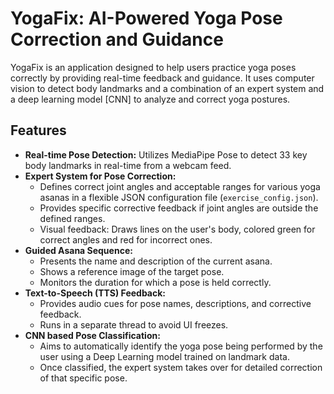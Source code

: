 # YogaFix: AI-Powered Yoga Pose Correction and Guidance

YogaFix is an application designed to help users practice yoga poses correctly by providing real-time feedback and guidance. It uses computer vision to detect body landmarks and a combination of an expert system and a  deep learning model [CNN] to analyze and correct yoga postures.

## Features

*   **Real-time Pose Detection:** Utilizes MediaPipe Pose to detect 33 key body landmarks in real-time from a webcam feed.
*   **Expert System for Pose Correction:**
    *   Defines correct joint angles and acceptable ranges for various yoga asanas in a flexible JSON configuration file (`exercise_config.json`).
    *   Provides specific corrective feedback if joint angles are outside the defined ranges.
    *   Visual feedback: Draws lines on the user's body, colored green for correct angles and red for incorrect ones.
*   **Guided Asana Sequence:**
    *   Presents the name and description of the current asana.
    *   Shows a reference image of the target pose.
    *   Monitors the duration for which a pose is held correctly.
*   **Text-to-Speech (TTS) Feedback:**
    *   Provides audio cues for pose names, descriptions, and corrective feedback.
    *   Runs in a separate thread to avoid UI freezes.
*   **CNN based Pose Classification:**
    *   Aims to automatically identify the yoga pose being performed by the user using a Deep Learning model trained on landmark data.
    *   Once classified, the expert system takes over for detailed correction of that specific pose.
